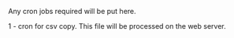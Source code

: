 Any cron jobs required will be put here.

1 - cron for csv copy. This file will be processed on the web server.
